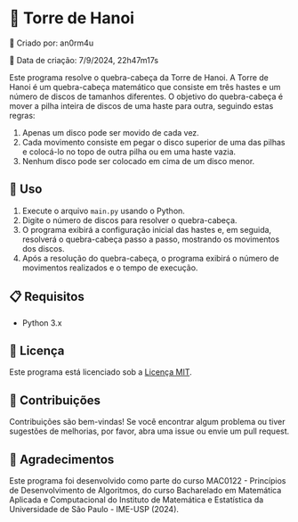 # 🏰 Torre de Hanoi

👤 Criado por: an0rm4u

📅 Data de criação: 7/9/2024, 22h47m17s


Este programa resolve o quebra-cabeça da Torre de Hanoi. A Torre de Hanoi é um quebra-cabeça matemático que consiste em três hastes e um número de discos de tamanhos diferentes. O objetivo do quebra-cabeça é mover a pilha inteira de discos de uma haste para outra, seguindo estas regras:

1. Apenas um disco pode ser movido de cada vez.
2. Cada movimento consiste em pegar o disco superior de uma das pilhas e colocá-lo no topo de outra pilha ou em uma haste vazia.
3. Nenhum disco pode ser colocado em cima de um disco menor.

## 🚀 Uso

1. Execute o arquivo `main.py` usando o Python.
2. Digite o número de discos para resolver o quebra-cabeça.
3. O programa exibirá a configuração inicial das hastes e, em seguida, resolverá o quebra-cabeça passo a passo, mostrando os movimentos dos discos.
4. Após a resolução do quebra-cabeça, o programa exibirá o número de movimentos realizados e o tempo de execução.

## 📋 Requisitos

- Python 3.x

## 📜 Licença

Este programa está licenciado sob a [Licença MIT](LICENSE).

## 🤝 Contribuições

Contribuições são bem-vindas! Se você encontrar algum problema ou tiver sugestões de melhorias, por favor, abra uma issue ou envie um pull request.

## 🙏 Agradecimentos

Este programa foi desenvolvido como parte do curso MAC0122 - Princípios de Desenvolvimento de Algoritmos, do curso Bacharelado em Matemática Aplicada e Computacional do Instituto de Matemática e Estatística da Universidade de São Paulo - IME-USP (2024).
